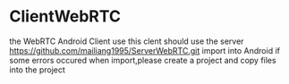 # ClientWebRTC
the WebRTC Android Client
use this clent should use the server https://github.com/mailiang1995/ServerWebRTC.git
import into Android
if some errors occured when import,please create a project and copy files into the project
